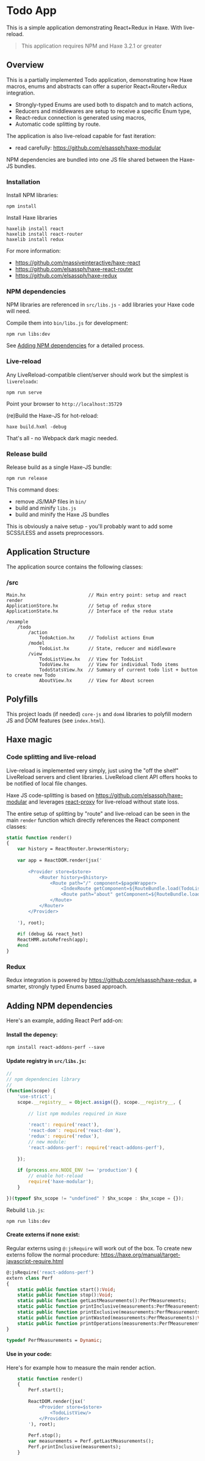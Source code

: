 # Todo App

This is a simple application demonstrating React+Redux in Haxe. With live-reload.

> This application requires NPM and Haxe 3.2.1 or greater


## Overview

This is a partially implemented Todo application, demonstrating how Haxe macros, enums 
and abstracts can offer a superior React+Router+Redux integration.

* Strongly-typed Enums are used both to dispatch and to match actions,
* Reducers and middlewares are setup to receive a specific Enum type,
* React-redux connection is generated using macros,
* Automatic code splitting by route.

The application is also live-reload capable for fast iteration:

* read carefully: https://github.com/elsassph/haxe-modular

NPM dependencies are bundled into one JS file shared between the Haxe-JS bundles.


### Installation

Install NPM libraries:

	npm install

Install Haxe libraries

	haxelib install react
	haxelib install react-router
	haxelib install redux

For more information:

- https://github.com/massiveinteractive/haxe-react
- https://github.com/elsassph/haxe-react-router
- https://github.com/elsassph/haxe-redux

### NPM dependencies

NPM libraries are referenced in `src/libs.js` - add libraries your Haxe code will need.

Compile them into `bin/libs.js` for development:

	npm run libs:dev

See [Adding NPM dependencies](#adding-npm-dependencies) for a detailed process.

### Live-reload

Any LiveReload-compatible client/server should work but the simplest is `livereloadx`:

	npm run serve

Point your browser to `http://localhost:35729`

(re)Build the Haxe-JS for hot-reload: 

	haxe build.hxml -debug

That's all - no Webpack dark magic needed.

### Release build

Release build as a single Haxe-JS bundle:

	npm run release

This command does: 

- remove JS/MAP files in `bin/`
- build and minify `libs.js`
- build and minify the Haxe JS bundles 

This is obviously a naive setup - you'll probably want to add some SCSS/LESS and 
assets preprocessors.


## Application Structure

The application source contains the following classes:

### /src

	Main.hx                       // Main entry point: setup and react render
	ApplicationStore.hx           // Setup of redux store
	ApplicationState.hx           // Interface of the redux state

	/example
		/todo
			/action
				TodoAction.hx     // Todolist actions Enum
			/model
				TodoList.hx       // State, reducer and middleware
			/view
				TodoListView.hx   // View for TodoList
				TodoView.hx       // View for individual Todo items
				TodoStatsView.hx  // Summary of current todo list + button to create new Todo
				AboutView.hx      // View for About screen


## Polyfills

This project loads (if needed) `core-js` and `dom4` libraries to polyfill modern JS and DOM 
features (see `index.html`).


## Haxe magic

### Code splitting and live-reload

Live-reload is implemented very simply, just using the "off the shelf" LiveReload servers and 
client libraries. LiveReload client API offers hooks to be notified of local file changes.

Haxe JS code-splitting is based on https://github.com/elsassph/haxe-modular and 
leverages [react-proxy](https://github.com/gaearon/react-proxy/tree/master) for live-reload
without state loss.

The entire setup of splitting by "route" and live-reload can be seen in the 
main `render` function which directly references the React component classes:

```haxe
static function render() 
{
	var history = ReactRouter.browserHistory;
	
	var app = ReactDOM.render(jsx('
	
		<Provider store=$store>
			<Router history=$history>
				<Route path="/" component=$pageWrapper>
					<IndexRoute getComponent=${RouteBundle.load(TodoListView)}/>
					<Route path="about" getComponent=${RouteBundle.load(AboutView)}/>
				</Route>
			</Router>
		</Provider>
		
	'), root);
	
	#if (debug && react_hot)
	ReactHMR.autoRefresh(app);
	#end
}
```

### Redux

Redux integration is powered by https://github.com/elsassph/haxe-redux, a smarter, 
strongly typed Enums based approach.


## Adding NPM dependencies

Here's an example, adding React Perf add-on:

#### Install the depency:

	npm install react-addons-perf --save

#### Update registry in `src/libs.js`:

```javascript
// 
// npm dependencies library
//
(function(scope) {
	'use-strict';
	scope.__registry__ = Object.assign({}, scope.__registry__, {
		
		// list npm modules required in Haxe
		
		'react': require('react'),
		'react-dom': require('react-dom'),
		'redux': require('redux'),
		// new module:
		'react-addons-perf': require('react-addons-perf'),
		
	});
	
	if (process.env.NODE_ENV !== 'production') {
		// enable hot-reload
		require('haxe-modular');
	}

})(typeof $hx_scope != "undefined" ? $hx_scope : $hx_scope = {});
```

Rebuild `lib.js`:

	npm run libs:dev

#### Create externs if none exist: 

Regular externs using `@:jsRequire` will work out of the box. 
To create new externs follow the normal procedure: https://haxe.org/manual/target-javascript-require.html

```haxe
@:jsRequire('react-addons-perf')
extern class Perf
{
	static public function start():Void;
	static public function stop():Void;
	static public function getLastMeasurements():PerfMeasurements;
	static public function printInclusive(measurements:PerfMeasurements):Void;
	static public function printExclusive(measurements:PerfMeasurements):Void;
	static public function printWasted(measurements:PerfMeasurements):Void;
	static public function printOperations(measurements:PerfMeasurements):Void;
}

typedef PerfMeasurements = Dynamic;
```

#### Use in your code:

Here's for example how to measure the main render action.

```haxe
	static function render() 
	{
		Perf.start();
		
		ReactDOM.render(jsx('
			<Provider store=$store>
				<TodoListView/>
			</Provider>
		'), root);
		
		Perf.stop();
		var measurements = Perf.getLastMeasurements();
		Perf.printInclusive(measurements);
	}
```
